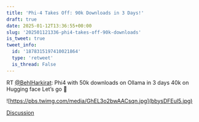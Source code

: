```yaml
---
title: 'Phi-4 Takes Off: 90k Downloads in 3 Days!'
draft: true
date: 2025-01-12T13:36:55+00:00
slug: '202501121336-phi4-takes-off-90k-downloads'
is_tweet: true
tweet_info:
  id: '1878315197410021864'
  type: 'retweet'
  is_thread: False
---
```




RT [@BehlHarkirat](https://x.com/BehlHarkirat): Phi4 with 50k downloads on Ollama in 3 days
40k on Hugging face
Let’s go 🚀 

![https://pbs.twimg.com/media/GhEL3o2bwAACsqn.jpg](bbysDFEul5.jpg)

[Discussion](https://x.com/sytelus/status/1878315197410021864)
